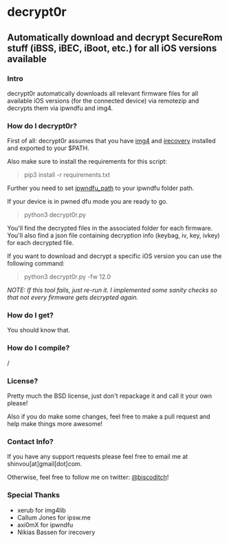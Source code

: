 # decrypt0r
## Automatically download and decrypt SecureRom stuff (iBSS, iBEC, iBoot, etc.) for all iOS versions available

### Intro
decrypt0r automatically downloads all relevant firmware files for all available iOS versions (for the connected device) via remotezip and decrypts them via ipwndfu and img4.

### How do I decrypt0r?
First of all: decrypt0r assumes that you have [img4](https://github.com/xerub/img4lib) and [irecovery](https://github.com/libimobiledevice/libirecovery) installed and exported to your $PATH.

Also make sure to install the requirements for this script:

>  pip3 install -r requirements.txt

Further you need to set [ipwndfu_path](https://github.com/shinvou/decrypt0r/blob/master/decrypt0r.py#L12) to your ipwndfu folder path.

If your device is in pwned dfu mode you are ready to go.

>  python3 decrypt0r.py

You'll find the decrypted files in the associated folder for each firmware. You'll also find a json file containing decryption info (keybag, iv, key, ivkey) for each decrypted file.

If you want to download and decrypt a specific iOS version you can use the following command:

> python3 decrypt0r.py -fw 12.0

*NOTE: If this tool fails, just re-run it. I implemented some sanity checks so that not every firmware gets decrypted again.*

### How do I get?
You should know that.

### How do I compile?
/

### License?
Pretty much the BSD license, just don't repackage it and call it your own please!

Also if you do make some changes, feel free to make a pull request and help make things more awesome!

### Contact Info?
If you have any support requests please feel free to email me at shinvou[at]gmail[dot]com.

Otherwise, feel free to follow me on twitter: [@biscoditch](https:///www.twitter.com/biscoditch)!

### Special Thanks
- xerub for img4lib
- Callum Jones for ipsw.me
- axi0mX for ipwndfu
- Nikias Bassen for irecovery
